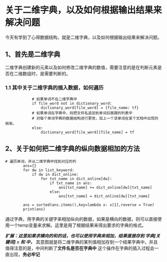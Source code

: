 # 关于二维字典，以及如何根据输出结果来解决问题

今天有学到了心得数据结构，就是二维字典，以及如何根据输出结果来解决问题。
## 1、首先是二维字典
二维字典创建新的元素以及如何修改二维字典的数值，需要注意的是在判断元素是否在二维数组时，是需要判断的。
### 1.1 其中关于二维字典的插入数据，如何遍历
``` 
            # 如果单词不在二维字典中
            if file_word not in dictionary_word:
                dictionary_word[file_word] = {file_name: tf}
            # 如果单词在字典中，则把文件名追加到单词后面跟的列表中
            # 对每个单词字典的数据结构进行更改，加上一个该单词在某个文档中出现的频率。
            else:
                dictionary_word[file_word][file_name] = tf
```

## 2、关于如何把二维字典的纵向数据相加的方法
```
# 遍历单词，并从二维字典中找到对应的列
        ans={}
        for dw in list_keyword:
            if dw in dict_online:
                for txt_name in dict_online[dw]:
                    if txt_name in ans:
                        ans[txt_name] += dict_online[dw][txt_name]
                    else:
                        ans[txt_name] = dict_online[dw][txt_name]

        ans = sorted(ans.items(),key=lambda x: x[1],reverse = True)
        print(ans)
```
通过字典，用字典的关键字来相加纵向的数据，如果是横向的数据，则可以直接使用一个temp变量来求解。这里是用了根据结果来得出要求的字典的格式。

***扩展：这里如果求横向的和的话，也可以使用字典来相加，结果直接存到  字典[关键词] = 和  中，***
其意图就是将二维字典的某列值相加存到一个结果字典中，并且值得注意的是，中间判断了**文件名是否在字典中** 这个操作在字典的插入过程会一直出现，**务必牢记**

